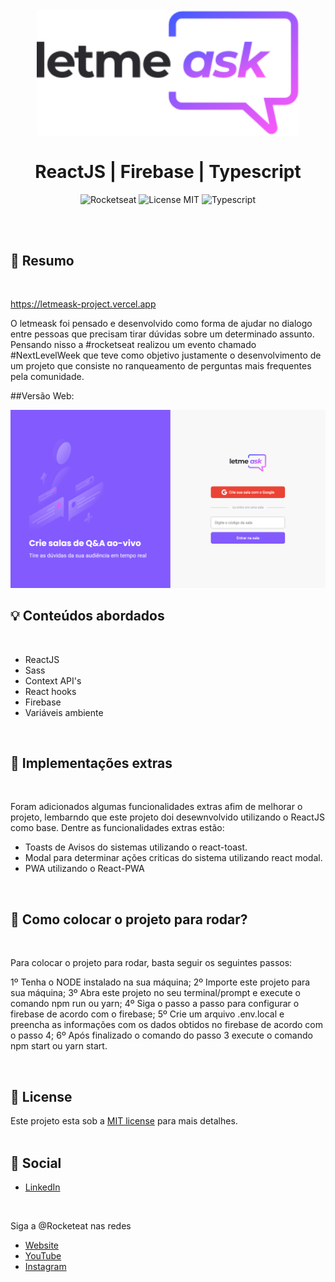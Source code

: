 <br />
<br />
<h1 align="center">
  <img alt="letmeask" src="https://github.com/Danielgsouza/letmeask-project/blob/main/src/assets/images/logo.svg" width="420px" /> 
  <br />
  <br />
  ReactJS | Firebase | Typescript
</h1>

<p align="center">
  <img alt="Rocketseat" src="https://img.shields.io/badge/Created%20by%3A-Rocketseat-%236D5CCD" />
  <img alt="License MIT" src="https://img.shields.io/badge/License-MIT-%2398C611" />
  <img alt="Typescript" src="https://img.shields.io/badge/Main%20lenguage-Typescript-%232F74C0" /> <br />
</p> 
<br />
<br />

## :bookmark: Resumo
<br />

https://letmeask-project.vercel.app

O letmeask foi pensado e desenvolvido como forma de ajudar no dialogo entre pessoas que precisam tirar dúvidas sobre um determinado assunto. Pensando nisso a #rocketseat realizou um evento chamado #NextLevelWeek que teve como objetivo justamente o desenvolvimento de um projeto que consiste no ranqueamento de perguntas mais frequentes pela comunidade.

##Versão Web:

![web](https://github.com/Danielgsouza/letmeask-project/blob/main/src/assets/images/Home.png)
<br />


## :bulb: Conteúdos abordados
<br />

- ReactJS
- Sass
- Context API's
- React hooks
- Firebase
- Variáveis ambiente

<br />

## :rocket: Implementações extras
<br />

Foram adicionados algumas funcionalidades extras afim de melhorar o projeto, lembarndo que este projeto doi desewnvolvido utilizando o ReactJS como base. 
Dentre as funcionalidades extras estão:

- Toasts de Avisos do sistemas utilizando o react-toast.
- Modal para determinar ações criticas do sistema utilizando react modal.
- PWA utilizando o React-PWA 


<br />

## :wrench: Como colocar o projeto para rodar?
<br />

Para colocar o projeto para rodar, basta seguir os seguintes passos:


1º Tenha o NODE  instalado na sua máquina;
2º Importe este projeto para sua máquina;
3º Abra este projeto no seu terminal/prompt  e execute o comando npm run ou yarn;
4º Siga o passo a passo para configurar o firebase de acordo com o firebase;
5º Crie um arquivo .env.local e preencha as informações com os dados obtidos no firebase de acordo com o passo 4;
6º Após finalizado o comando do passo 3 execute o comando npm start ou yarn start.

<br />

## :memo: License

Este projeto esta sob a [MIT license](LICENSE) para mais detalhes.
<br />
<br />

## :wave: Social

- [LinkedIn](https://www.linkedin.com/in/daniel-g-souza/)

<br />

Siga a @Rocketeat nas redes
<br />

- [Website](https://rocketseat.com.br/)
- [YouTube](https://www.youtube.com/channel/UCSfwM5u0Kce6Cce8_S72olg)
- [Instagram](https://www.instagram.com/rocketseat_oficial/?hl=pt-br)
